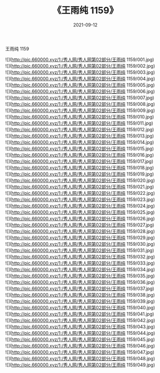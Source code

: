 ﻿---
layout: post
title:  《王雨纯 1159》
date:   2021-09-12
img: http://pic.660000.xyz/1:/秀人网/秀人网第02部分/王雨纯 1159/000.jpg
categories: [美女, 清纯, 唯美]
---

王雨纯 1159

  ![](http://pic.660000.xyz/1:/秀人网/秀人网第02部分/王雨纯 1159/001.jpg) <br> ![](http://pic.660000.xyz/1:/秀人网/秀人网第02部分/王雨纯 1159/002.jpg) <br> ![](http://pic.660000.xyz/1:/秀人网/秀人网第02部分/王雨纯 1159/003.jpg) <br> ![](http://pic.660000.xyz/1:/秀人网/秀人网第02部分/王雨纯 1159/004.jpg) <br> ![](http://pic.660000.xyz/1:/秀人网/秀人网第02部分/王雨纯 1159/005.jpg) <br> ![](http://pic.660000.xyz/1:/秀人网/秀人网第02部分/王雨纯 1159/006.jpg) <br> ![](http://pic.660000.xyz/1:/秀人网/秀人网第02部分/王雨纯 1159/007.jpg) <br> ![](http://pic.660000.xyz/1:/秀人网/秀人网第02部分/王雨纯 1159/008.jpg) <br> ![](http://pic.660000.xyz/1:/秀人网/秀人网第02部分/王雨纯 1159/009.jpg) <br> ![](http://pic.660000.xyz/1:/秀人网/秀人网第02部分/王雨纯 1159/010.jpg) <br> ![](http://pic.660000.xyz/1:/秀人网/秀人网第02部分/王雨纯 1159/011.jpg) <br> ![](http://pic.660000.xyz/1:/秀人网/秀人网第02部分/王雨纯 1159/012.jpg) <br> ![](http://pic.660000.xyz/1:/秀人网/秀人网第02部分/王雨纯 1159/013.jpg) <br> ![](http://pic.660000.xyz/1:/秀人网/秀人网第02部分/王雨纯 1159/014.jpg) <br> ![](http://pic.660000.xyz/1:/秀人网/秀人网第02部分/王雨纯 1159/015.jpg) <br> ![](http://pic.660000.xyz/1:/秀人网/秀人网第02部分/王雨纯 1159/016.jpg) <br> ![](http://pic.660000.xyz/1:/秀人网/秀人网第02部分/王雨纯 1159/017.jpg) <br> ![](http://pic.660000.xyz/1:/秀人网/秀人网第02部分/王雨纯 1159/018.jpg) <br> ![](http://pic.660000.xyz/1:/秀人网/秀人网第02部分/王雨纯 1159/019.jpg) <br> ![](http://pic.660000.xyz/1:/秀人网/秀人网第02部分/王雨纯 1159/020.jpg) <br> ![](http://pic.660000.xyz/1:/秀人网/秀人网第02部分/王雨纯 1159/021.jpg) <br> ![](http://pic.660000.xyz/1:/秀人网/秀人网第02部分/王雨纯 1159/022.jpg) <br> ![](http://pic.660000.xyz/1:/秀人网/秀人网第02部分/王雨纯 1159/023.jpg) <br> ![](http://pic.660000.xyz/1:/秀人网/秀人网第02部分/王雨纯 1159/024.jpg) <br> ![](http://pic.660000.xyz/1:/秀人网/秀人网第02部分/王雨纯 1159/025.jpg) <br> ![](http://pic.660000.xyz/1:/秀人网/秀人网第02部分/王雨纯 1159/026.jpg) <br> ![](http://pic.660000.xyz/1:/秀人网/秀人网第02部分/王雨纯 1159/027.jpg) <br> ![](http://pic.660000.xyz/1:/秀人网/秀人网第02部分/王雨纯 1159/028.jpg) <br> ![](http://pic.660000.xyz/1:/秀人网/秀人网第02部分/王雨纯 1159/029.jpg) <br> ![](http://pic.660000.xyz/1:/秀人网/秀人网第02部分/王雨纯 1159/030.jpg) <br> ![](http://pic.660000.xyz/1:/秀人网/秀人网第02部分/王雨纯 1159/031.jpg) <br> ![](http://pic.660000.xyz/1:/秀人网/秀人网第02部分/王雨纯 1159/032.jpg) <br> ![](http://pic.660000.xyz/1:/秀人网/秀人网第02部分/王雨纯 1159/033.jpg) <br> ![](http://pic.660000.xyz/1:/秀人网/秀人网第02部分/王雨纯 1159/034.jpg) <br> ![](http://pic.660000.xyz/1:/秀人网/秀人网第02部分/王雨纯 1159/035.jpg) <br> ![](http://pic.660000.xyz/1:/秀人网/秀人网第02部分/王雨纯 1159/036.jpg) <br> ![](http://pic.660000.xyz/1:/秀人网/秀人网第02部分/王雨纯 1159/037.jpg) <br> ![](http://pic.660000.xyz/1:/秀人网/秀人网第02部分/王雨纯 1159/038.jpg) <br> ![](http://pic.660000.xyz/1:/秀人网/秀人网第02部分/王雨纯 1159/039.jpg) <br> ![](http://pic.660000.xyz/1:/秀人网/秀人网第02部分/王雨纯 1159/040.jpg) <br> ![](http://pic.660000.xyz/1:/秀人网/秀人网第02部分/王雨纯 1159/041.jpg) <br> ![](http://pic.660000.xyz/1:/秀人网/秀人网第02部分/王雨纯 1159/042.jpg) <br> ![](http://pic.660000.xyz/1:/秀人网/秀人网第02部分/王雨纯 1159/043.jpg) <br> ![](http://pic.660000.xyz/1:/秀人网/秀人网第02部分/王雨纯 1159/044.jpg) <br> ![](http://pic.660000.xyz/1:/秀人网/秀人网第02部分/王雨纯 1159/045.jpg) <br> ![](http://pic.660000.xyz/1:/秀人网/秀人网第02部分/王雨纯 1159/046.jpg) <br> ![](http://pic.660000.xyz/1:/秀人网/秀人网第02部分/王雨纯 1159/047.jpg) <br> ![](http://pic.660000.xyz/1:/秀人网/秀人网第02部分/王雨纯 1159/048.jpg) <br> ![](http://pic.660000.xyz/1:/秀人网/秀人网第02部分/王雨纯 1159/049.jpg) <br>